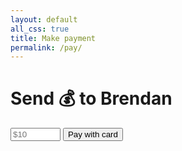 ```yaml
---
layout: default
all_css: true
title: Make payment
permalink: /pay/
---
```


<h1 class="mb2 h2">Send 💰 to Brendan</h1>
<form class="mb2">
  <input class="field" id="amt" type="number" min="1" max="25000" step="1" placeholder="$10" required>
  <button class="btn" type="submit">Pay with card</button>
</form>
<p id="status"></p>

<script src="https://checkout.stripe.com/checkout.js"></script>
<script src="https://code.jquery.com/jquery-1.11.3.min.js"></script>
<script>
(function(){

var amount;

var handler = StripeCheckout.configure({
    key: 'pk_yd93bdlk1BALmCP6PZqjQrKSKDuLo',
    name: 'Brendan Sudol',
    image: 'https://pbs.twimg.com/profile_images/619362003690385408/3fxFf_OJ_400x400.png',
    locale: 'auto',
    token: function(token) {
        $('#status').text('Processing payment...');

        var url = 'https://paybren.herokuapp.com/charge';
        var data = {
            amount: amount,
            token_id: token.id,
            email: token.email
        };

        $.post(url, data, function(res) {
            $('#status').text('Payment received. Thank you!');
        });
    }
});

$('form').on('submit', function(e) {
    e.preventDefault();

    amount = parseFloat($('#amt').val());
    amount = isNaN(amount) ? 100 : Math.round(amount * 100);

    handler.open({
        description: '',
        amount: amount
    });
});

$(window).on('popstate', function() {
    handler.close();
});

// ping heroku serve to wake it up
$.get('https://paybren.herokuapp.com');

})();
</script>
